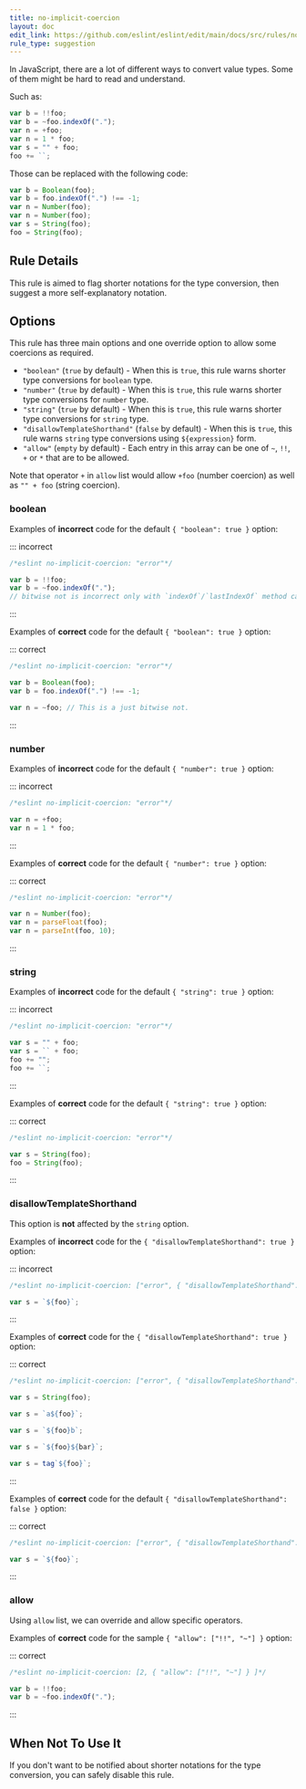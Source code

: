 ```yaml
---
title: no-implicit-coercion
layout: doc
edit_link: https://github.com/eslint/eslint/edit/main/docs/src/rules/no-implicit-coercion.md
rule_type: suggestion
---
```


<!--FIXABLE-->

In JavaScript, there are a lot of different ways to convert value types.
Some of them might be hard to read and understand.

Such as:

```js
var b = !!foo;
var b = ~foo.indexOf(".");
var n = +foo;
var n = 1 * foo;
var s = "" + foo;
foo += ``;
```

Those can be replaced with the following code:

```js
var b = Boolean(foo);
var b = foo.indexOf(".") !== -1;
var n = Number(foo);
var n = Number(foo);
var s = String(foo);
foo = String(foo);
```

## Rule Details

This rule is aimed to flag shorter notations for the type conversion, then suggest a more self-explanatory notation.

## Options

This rule has three main options and one override option to allow some coercions as required.

* `"boolean"` (`true` by default) - When this is `true`, this rule warns shorter type conversions for `boolean` type.
* `"number"` (`true` by default) - When this is `true`, this rule warns shorter type conversions for `number` type.
* `"string"` (`true` by default) - When this is `true`, this rule warns shorter type conversions for `string` type.
* `"disallowTemplateShorthand"` (`false` by default) - When this is `true`, this rule warns `string` type conversions using `${expression}` form.
* `"allow"` (`empty` by default) - Each entry in this array can be one of `~`, `!!`, `+` or `*` that are to be allowed.

Note that operator `+` in `allow` list would allow `+foo` (number coercion) as well as `"" + foo` (string coercion).

### boolean

Examples of **incorrect** code for the default `{ "boolean": true }` option:

::: incorrect

```js
/*eslint no-implicit-coercion: "error"*/

var b = !!foo;
var b = ~foo.indexOf(".");
// bitwise not is incorrect only with `indexOf`/`lastIndexOf` method calling.
```

:::

Examples of **correct** code for the default `{ "boolean": true }` option:

::: correct

```js
/*eslint no-implicit-coercion: "error"*/

var b = Boolean(foo);
var b = foo.indexOf(".") !== -1;

var n = ~foo; // This is a just bitwise not.
```

:::

### number

Examples of **incorrect** code for the default `{ "number": true }` option:

::: incorrect

```js
/*eslint no-implicit-coercion: "error"*/

var n = +foo;
var n = 1 * foo;
```

:::

Examples of **correct** code for the default `{ "number": true }` option:

::: correct

```js
/*eslint no-implicit-coercion: "error"*/

var n = Number(foo);
var n = parseFloat(foo);
var n = parseInt(foo, 10);
```

:::

### string

Examples of **incorrect** code for the default `{ "string": true }` option:

::: incorrect

```js
/*eslint no-implicit-coercion: "error"*/

var s = "" + foo;
var s = `` + foo;
foo += "";
foo += ``;
```

:::

Examples of **correct** code for the default `{ "string": true }` option:

::: correct

```js
/*eslint no-implicit-coercion: "error"*/

var s = String(foo);
foo = String(foo);
```

:::

### disallowTemplateShorthand

This option is **not** affected by the `string` option.

Examples of **incorrect** code for the `{ "disallowTemplateShorthand": true }` option:

::: incorrect

```js
/*eslint no-implicit-coercion: ["error", { "disallowTemplateShorthand": true }]*/

var s = `${foo}`;
```

:::

Examples of **correct** code for the `{ "disallowTemplateShorthand": true }` option:

::: correct

```js
/*eslint no-implicit-coercion: ["error", { "disallowTemplateShorthand": true }]*/

var s = String(foo);

var s = `a${foo}`;

var s = `${foo}b`;

var s = `${foo}${bar}`;

var s = tag`${foo}`;
```

:::

Examples of **correct** code for the default `{ "disallowTemplateShorthand": false }` option:

::: correct

```js
/*eslint no-implicit-coercion: ["error", { "disallowTemplateShorthand": false }]*/

var s = `${foo}`;
```

:::

### allow

Using `allow` list, we can override and allow specific operators.

Examples of **correct** code for the sample `{ "allow": ["!!", "~"] }` option:

::: correct

```js
/*eslint no-implicit-coercion: [2, { "allow": ["!!", "~"] } ]*/

var b = !!foo;
var b = ~foo.indexOf(".");
```

:::

## When Not To Use It

If you don't want to be notified about shorter notations for the type conversion, you can safely disable this rule.
